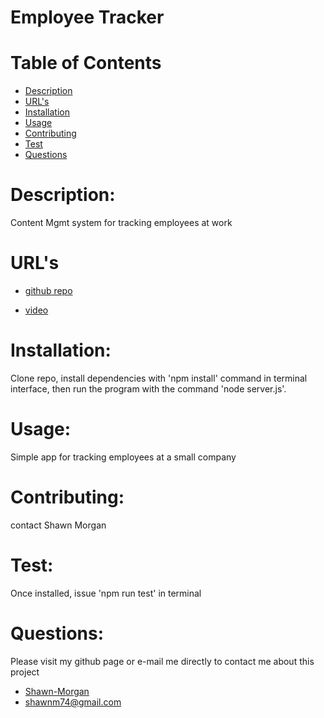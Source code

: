 
# Employee Tracker

# Table of Contents

* [Description](#description)
* [URL's](#url's)
* [Installation](#installation)
* [Usage](#usage)
* [Contributing](#contributing)
* [Test](#test)
* [Questions](#questions)

# Description:
Content Mgmt system for tracking employees at work

# URL's

* [github repo](https://github.com/Shawn-Morgan/EmployeeTracker)

* [video](https://youtu.be/pI1-NzpMl9Q)

# Installation:
Clone repo, install dependencies with 'npm install' command in terminal interface, then run the program with the command 'node server.js'.

# Usage:
Simple app for tracking employees at a small company

# Contributing:
contact Shawn Morgan

# Test:
Once installed, issue 'npm run test' in terminal

# Questions:
Please visit my github page or e-mail me directly to contact me about this project
* [Shawn-Morgan](https://github.com/Shawn-Morgan)
* <shawnm74@gmail.com>
